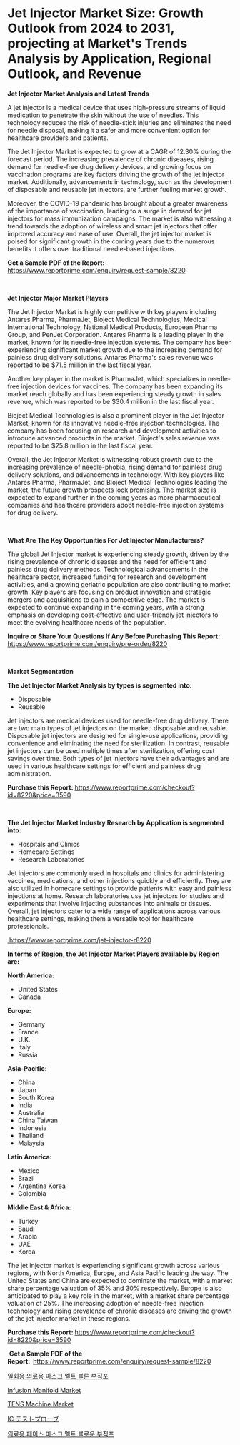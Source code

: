 <p><h1>Jet Injector Market Size: Growth Outlook from 2024 to 2031, projecting at Market's Trends Analysis by Application, Regional Outlook, and Revenue</h1></p><p><strong>Jet Injector Market Analysis and Latest Trends</strong></p>
<p><p>A jet injector is a medical device that uses high-pressure streams of liquid medication to penetrate the skin without the use of needles. This technology reduces the risk of needle-stick injuries and eliminates the need for needle disposal, making it a safer and more convenient option for healthcare providers and patients.</p><p>The Jet Injector Market is expected to grow at a CAGR of 12.30% during the forecast period. The increasing prevalence of chronic diseases, rising demand for needle-free drug delivery devices, and growing focus on vaccination programs are key factors driving the growth of the jet injector market. Additionally, advancements in technology, such as the development of disposable and reusable jet injectors, are further fueling market growth.</p><p>Moreover, the COVID-19 pandemic has brought about a greater awareness of the importance of vaccination, leading to a surge in demand for jet injectors for mass immunization campaigns. The market is also witnessing a trend towards the adoption of wireless and smart jet injectors that offer improved accuracy and ease of use. Overall, the jet injector market is poised for significant growth in the coming years due to the numerous benefits it offers over traditional needle-based injections.</p></p>
<p><strong>Get a Sample PDF of the Report:&nbsp;</strong> <a href="https://www.reportprime.com/enquiry/request-sample/8220">https://www.reportprime.com/enquiry/request-sample/8220</a></p>
<p>&nbsp;</p>
<p><strong>Jet Injector Major Market Players</strong></p>
<p><p>The Jet Injector Market is highly competitive with key players including Antares Pharma, PharmaJet, Bioject Medical Technologies, Medical International Technology, National Medical Products, European Pharma Group, and PenJet Corporation. Antares Pharma is a leading player in the market, known for its needle-free injection systems. The company has been experiencing significant market growth due to the increasing demand for painless drug delivery solutions. Antares Pharma's sales revenue was reported to be $71.5 million in the last fiscal year.</p><p>Another key player in the market is PharmaJet, which specializes in needle-free injection devices for vaccines. The company has been expanding its market reach globally and has been experiencing steady growth in sales revenue, which was reported to be $30.4 million in the last fiscal year.</p><p>Bioject Medical Technologies is also a prominent player in the Jet Injector Market, known for its innovative needle-free injection technologies. The company has been focusing on research and development activities to introduce advanced products in the market. Bioject's sales revenue was reported to be $25.8 million in the last fiscal year.</p><p>Overall, the Jet Injector Market is witnessing robust growth due to the increasing prevalence of needle-phobia, rising demand for painless drug delivery solutions, and advancements in technology. With key players like Antares Pharma, PharmaJet, and Bioject Medical Technologies leading the market, the future growth prospects look promising. The market size is expected to expand further in the coming years as more pharmaceutical companies and healthcare providers adopt needle-free injection systems for drug delivery.</p></p>
<p>&nbsp;</p>
<p><strong>What Are The Key Opportunities For Jet Injector Manufacturers?</strong></p>
<p><p>The global Jet Injector market is experiencing steady growth, driven by the rising prevalence of chronic diseases and the need for efficient and painless drug delivery methods. Technological advancements in the healthcare sector, increased funding for research and development activities, and a growing geriatric population are also contributing to market growth. Key players are focusing on product innovation and strategic mergers and acquisitions to gain a competitive edge. The market is expected to continue expanding in the coming years, with a strong emphasis on developing cost-effective and user-friendly jet injectors to meet the evolving healthcare needs of the population.</p></p>
<p><strong>Inquire or Share Your Questions If Any Before Purchasing This Report:</strong> <a href="https://www.reportprime.com/enquiry/pre-order/8220">https://www.reportprime.com/enquiry/pre-order/8220</a></p>
<p>&nbsp;</p>
<p><strong>Market Segmentation</strong></p>
<p><strong>The Jet Injector Market Analysis by types is segmented into:</strong></p>
<p><ul><li>Disposable</li><li>Reusable</li></ul></p>
<p><p>Jet injectors are medical devices used for needle-free drug delivery. There are two main types of jet injectors on the market: disposable and reusable. Disposable jet injectors are designed for single-use applications, providing convenience and eliminating the need for sterilization. In contrast, reusable jet injectors can be used multiple times after sterilization, offering cost savings over time. Both types of jet injectors have their advantages and are used in various healthcare settings for efficient and painless drug administration.</p></p>
<p><strong>Purchase this Report:&nbsp;</strong><a href="https://www.reportprime.com/checkout?id=8220&price=3590">https://www.reportprime.com/checkout?id=8220&price=3590</a></p>
<p>&nbsp;</p>
<p><strong>The Jet Injector Market Industry Research by Application is segmented into:</strong></p>
<p><ul><li>Hospitals and Clinics</li><li>Homecare Settings</li><li>Research Laboratories</li></ul></p>
<p><p>Jet injectors are commonly used in hospitals and clinics for administering vaccines, medications, and other injections quickly and efficiently. They are also utilized in homecare settings to provide patients with easy and painless injections at home. Research laboratories use jet injectors for studies and experiments that involve injecting substances into animals or tissues. Overall, jet injectors cater to a wide range of applications across various healthcare settings, making them a versatile tool for healthcare professionals.</p></p>
<p><a href="https://www.reportprime.com/jet-injector-r8220">&nbsp;https://www.reportprime.com/jet-injector-r8220</a></p>
<p><strong>In terms of Region, the Jet Injector Market Players available by Region are:</strong></p>
<p>
    <p> <strong> North America: </strong>
        <ul>
            <li>United States</li>
            <li>Canada</li>
        </ul>
        </p> 
    <p> <strong> Europe: </strong>
        <ul>
            <li>Germany</li>
            <li>France</li>
            <li>U.K.</li>
            <li>Italy</li>
            <li>Russia</li>
        </ul>
        </p> 
    <p> <strong> Asia-Pacific: </strong>
        <ul>
            <li>China</li>
            <li>Japan</li>
            <li>South Korea</li>
            <li>India</li>
            <li>Australia</li>
            <li>China Taiwan</li>
            <li>Indonesia</li>
            <li>Thailand</li>
            <li>Malaysia</li>
        </ul>
        </p> 
    <p> <strong> Latin America: </strong>
        <ul>
            <li>Mexico</li>
            <li>Brazil</li>
            <li>Argentina Korea</li>
            <li>Colombia</li>
        </ul>
        </p> 
    <p> <strong> Middle East & Africa: </strong>
        <ul>
            <li>Turkey</li>
            <li>Saudi</li>
            <li>Arabia</li>
            <li>UAE</li>
            <li>Korea</li>
        </ul>
    </p>
    </p>
<p><p>The jet injector market is experiencing significant growth across various regions, with North America, Europe, and Asia Pacific leading the way. The United States and China are expected to dominate the market, with a market share percentage valuation of 35% and 30% respectively. Europe is also anticipated to play a key role in the market, with a market share percentage valuation of 25%. The increasing adoption of needle-free injection technology and rising prevalence of chronic diseases are driving the growth of the jet injector market in these regions.</p></p>
<p><strong>Purchase this Report: </strong><a href="https://www.reportprime.com/checkout?id=8220&price=3590">https://www.reportprime.com/checkout?id=8220&price=3590</a></p>
<p>&nbsp;<strong>Get a Sample PDF of the Report:&nbsp;&nbsp;</strong><a href="https://www.reportprime.com/enquiry/request-sample/8220">https://www.reportprime.com/enquiry/request-sample/8220</a></p>
<p><strong></strong></p>
<p><p><a href="https://github.com/mofijurk071/Market-Research-Report-List-1/blob/main/476361787037.md">일회용 의료용 마스크 멜트 블론 부직포</a></p><p><a href="https://github.com/ctanaka235/Market-Research-Report-List-1/blob/main/infusion-manifold-market.md">Infusion Manifold Market</a></p><p><a href="https://github.com/JermaineCrona2023/Market-Research-Report-List-2/blob/main/tens-machine-market.md">TENS Machine Market</a></p><p><a href="https://github.com/DeonBoer2023/Market-Research-Report-List-2/blob/main/550135865347.md">IC テストプローブ</a></p><p><a href="https://github.com/bunxhcci35271755/Market-Research-Report-List-3/blob/main/437724687038.md">의료용 페이스 마스크 멜트 블로운 부직포</a></p></p>
